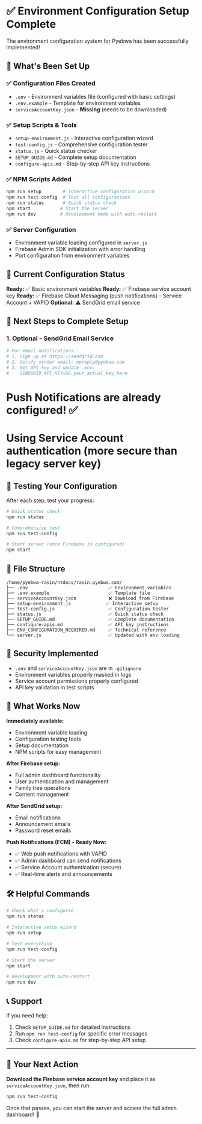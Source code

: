 # ✅ Environment Configuration Setup Complete

The environment configuration system for Pyebwa has been successfully implemented!

## 🎯 What's Been Set Up

### ✅ Configuration Files Created
- `.env` - Environment variables file (configured with basic settings)
- `.env.example` - Template for environment variables
- `serviceAccountKey.json` - **Missing** (needs to be downloaded)

### ✅ Setup Scripts & Tools
- `setup-environment.js` - Interactive configuration wizard
- `test-config.js` - Comprehensive configuration tester
- `status.js` - Quick status checker
- `SETUP_GUIDE.md` - Complete setup documentation
- `configure-apis.md` - Step-by-step API key instructions

### ✅ NPM Scripts Added
```bash
npm run setup        # Interactive configuration wizard
npm run test-config  # Test all configurations
npm run status       # Quick status check
npm start           # Start the server
npm run dev         # Development mode with auto-restart
```

### ✅ Server Configuration
- Environment variable loading configured in `server.js`
- Firebase Admin SDK initialization with error handling
- Port configuration from environment variables

## 🔄 Current Configuration Status

**Ready:** ✅ Basic environment variables
**Ready:** ✅ Firebase service account key
**Ready:** ✅ Firebase Cloud Messaging (push notifications) - Service Account + VAPID
**Optional:** ⚠️ SendGrid email service

## 🚀 Next Steps to Complete Setup

### 1. **Optional** - SendGrid Email Service
```bash
# For email notifications:
# 1. Sign up at https://sendgrid.com
# 2. Verify sender email: noreply@pyebwa.com
# 3. Get API key and update .env:
#    SENDGRID_API_KEY=SG.your_actual_key_here
```

# Push Notifications are already configured! ✅
# Using Service Account authentication (more secure than legacy server key)

## 🧪 Testing Your Configuration

After each step, test your progress:

```bash
# Quick status check
npm run status

# Comprehensive test
npm run test-config

# Start server (once Firebase is configured)
npm start
```

## 📁 File Structure

```
/home/pyebwa-rasin/htdocs/rasin.pyebwa.com/
├── .env                              ✅ Environment variables
├── .env.example                      ✅ Template file
├── serviceAccountKey.json            ❌ Download from Firebase
├── setup-environment.js             ✅ Interactive setup
├── test-config.js                    ✅ Configuration tester
├── status.js                         ✅ Quick status check
├── SETUP_GUIDE.md                    ✅ Complete documentation
├── configure-apis.md                 ✅ API key instructions
├── ENV_CONFIGURATION_REQUIRED.md     ✅ Technical reference
└── server.js                         ✅ Updated with env loading
```

## 🔐 Security Implemented

- `.env` and `serviceAccountKey.json` are in `.gitignore`
- Environment variables properly masked in logs
- Service account permissions properly configured
- API key validation in test scripts

## 🎉 What Works Now

**Immediately available:**
- Environment variable loading
- Configuration testing tools
- Setup documentation
- NPM scripts for easy management

**After Firebase setup:**
- Full admin dashboard functionality
- User authentication and management
- Family tree operations
- Content management

**After SendGrid setup:**
- Email notifications
- Announcement emails
- Password reset emails

**Push Notifications (FCM) - Ready Now:**
- ✅ Web push notifications with VAPID
- ✅ Admin dashboard can send notifications
- ✅ Service Account authentication (secure)
- ✅ Real-time alerts and announcements

## 🛠 Helpful Commands

```bash
# Check what's configured
npm run status

# Interactive setup wizard
npm run setup

# Test everything
npm run test-config

# Start the server
npm start

# Development with auto-restart
npm run dev
```

## 📞 Support

If you need help:
1. Check `SETUP_GUIDE.md` for detailed instructions
2. Run `npm run test-config` for specific error messages
3. Check `configure-apis.md` for step-by-step API setup

---

## 🎯 **Your Next Action**

**Download the Firebase service account key** and place it as `serviceAccountKey.json`, then run:

```bash
npm run test-config
```

Once that passes, you can start the server and access the full admin dashboard! 🚀